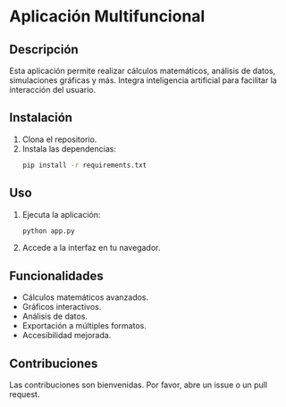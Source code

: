 # Aplicación Multifuncional

## Descripción
Esta aplicación permite realizar cálculos matemáticos, análisis de datos, simulaciones gráficas y más. Integra inteligencia artificial para facilitar la interacción del usuario.

## Instalación
1. Clona el repositorio.
2. Instala las dependencias:
   ```bash
   pip install -r requirements.txt
   ```

## Uso
1. Ejecuta la aplicación:
   ```bash
   python app.py
   ```
2. Accede a la interfaz en tu navegador.

## Funcionalidades
- Cálculos matemáticos avanzados.
- Gráficos interactivos.
- Análisis de datos.
- Exportación a múltiples formatos.
- Accesibilidad mejorada.

## Contribuciones
Las contribuciones son bienvenidas. Por favor, abre un issue o un pull request. 
